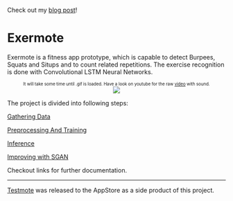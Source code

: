 Check out my <a href="http://lausbert.com">blog post</a>!

# Exermote

Exermote is a fitness app prototype, which is capable to detect Burpees, Squats and Situps and to count related repetitions. The exercise recognition is done with Convolutional LSTM Neural Networks.
<p align="center">
<sub><sup>It will take some time until .gif is loaded. Have a look on youtube for the raw <a href="https://www.youtube.com/watch?v=ieoInbYI_TA&feature=youtu.be">video</a> with sound.</sup></sub>
<br>
<img src="https://github.com/Lausbert/Exermote/blob/master/ExermoteInference/ExermoteCoreML/ExampleGif/ExermoteGif.gif">
</p>

The project is divided into following steps:

<a href="https://github.com/Lausbert/Exermote/tree/master/ExermoteGatheringData">Gathering Data</a>

<a href="https://github.com/Lausbert/Exermote/tree/master/ExermotePreprocessingAndTraining">Preprocessing And Training</a>

<a href="https://github.com/Lausbert/Exermote/tree/master/ExermoteInference">Inference</a>

<a href="https://github.com/Lausbert/Exermote/tree/master/ExermoteSgan">Improving with SGAN</a>

Checkout links for further documentation.

---

<a href="https://github.com/Lausbert/Exermote/tree/Testmote">Testmote</a> was released to the AppStore as a side product of this project.
